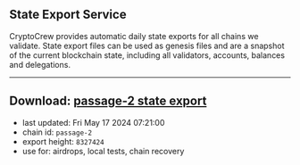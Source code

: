 ## State Export Service
CryptoCrew provides automatic daily state exports for all chains we validate. State export files can be used as genesis files and are a snapshot of the current blockchain state, including all validators, accounts, balances and delegations.

---
**Download: [passage-2 state export](https://dl-eu2.ccvalidators.com/SERVICE/passage/passage-2_export_8327424.json)**
---

- last updated: Fri May 17 2024 07:21:00
- chain id: `passage-2`
- export height: `8327424`
- use for: airdrops, local tests, chain recovery
